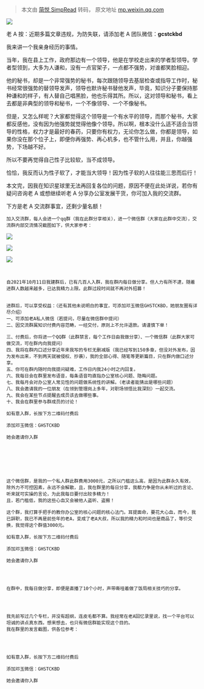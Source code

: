 > 本文由 [简悦 SimpRead](http://ksria.com/simpread/) 转码， 原文地址 [mp.weixin.qq.com](https://mp.weixin.qq.com/s?__biz=Mzg5NDU4MjE4Mg==&mid=2247501129&idx=1&sn=bf5ca09a244c26bde72d01b370a88127&chksm=c01fe980f76860961abcce5c0cac44f23b95f2db0f93d9030233ea8597ac19cccbfbb700ac93&scene=90&subscene=93&sessionid=1647061269&clicktime=1647061537&enterid=1647061537#rd)

![](https://mmbiz.qpic.cn/mmbiz_jpg/iczFAnbnPrw0nIlbEs28XHibFCFgibRMzt71wM3Y6MF7N69eiaPv5st8xwNreruNF3gIibkDBTZiaicYFTP9eTuwJDvkg/640?wx_fmt=jpeg)

老 A 按：近期多篇文章违规，为防失联，请添加老 A 团队微信：**gcstckbd**

我来讲一个我亲身经历的事情。

当年，我在县上工作，政府那边有一个领导，他是在学校走出来的学者型领导。学者型领到，大多为人谦和，没有一点官架子，一点都不强势，对谁都笑脸相迎。

他的秘书，却是一个非常强势的秘书，每次跟随领导去基层检查或指导工作时，秘书经常很强势的替领导发声，领导也默许秘书替他发声，毕竟，知识分子要保持那种谦和的样子，有人替自己唱黑脸，他也乐得其所。所以，这对领导和秘书，看上去都是非典型的领导和秘书，一个不像领导、一个不像秘书。

但是，又怎么样呢？大家都觉得这个领导是一个有水平的领导，而那个秘书，大家都反感他，没有因为他强势就觉得他像个领导。所以啊，根本没什么适不适合当领导的性格，权力才是最好的春药，只要你有权力，无论你怎么做，你都是领导，如果你没在那个位子上，即便你再强势、再心机多，也不管什么用，并且，你越强势，下场越不好。

所以不要再觉得自己性子比较软，当不成领导。

恰恰，我反而认为性子软了，才能当大领导！因为性子软的人往往能三思而后行！

本文完，因我在知识星球里无法再回复各位的问题，原因不便在此处详说，若你有疑问咨询老 A 或想继续听老 A 分享办公室发展干货，你可加入我的交流群。

下方是老 A 交流群事宜，还剩少量名额！

```
加入交流群，每人会进一个qq群（我在此群分享相关），进一个微信群（大家在此群中交流），交流群内部交流情况截图如下，供大家参考：

```

![](https://mmbiz.qpic.cn/mmbiz_jpg/a2EykECs8eiafrdeAHbKcib0F1hppic1AIrqcQjL2Wu9ymghI5fWIE72LpdhzajpVD5XgWDvMMMOyjibngGOOGFuzw/640?wx_fmt=jpeg)

![](https://mmbiz.qpic.cn/mmbiz_jpg/iczFAnbnPrw0CpTgf8I2icFn9JzFxYwjgL3VrvhzFbN9ia5XkE10L6c5tMRyL6ico4RfWQibxDibcK63xFD7VNqMjLDQ/640?wx_fmt=jpeg)  

![](https://mmbiz.qpic.cn/mmbiz_jpg/iczFAnbnPrw0CpTgf8I2icFn9JzFxYwjgLmRC7wS3MSYWVaRyqyy0Fwt3FztmDY5F2ggRHFfVmrEwuezoU4RbjsA/640?wx_fmt=jpeg)

```


自2021年10月11日我建群后，已有几百人入群，我在群内每日做分享。但人力有所不逮，随着进群人数越来越多，已达我精力上限。此群过段时间就不再对外招募！


进群后，可以享受权益：（还有其他未说明白的事宜，可添加邓玉微信GHSTCKBD，她朋友圈有详尽介绍）
一、可添加老A私人微信（若提问，尽量在微信群中提问）
二、因交流群属知识付费内容范畴，一经交付，原则上不允许退款。请谨慎下单！

三、付费后，你将进一个QQ群（此群禁言，每个工作日由我做分享）、一个微信群（此群大家可做交流，可在群内向我提问）
四、我将在群内口述分享近年来我写的专栏无删减版（我已经写到150多章，但没对外发布，因为发布出来，不到两天就被侵权、抄袭），我的全部心得、随笔等更新篇目，只在群内做口述分享。
五、你可在群内随时向我提问疑难，工作日内我24小时之内回复。
六、我每日会在群里发布语音，每条语音均直指办公室核心问题、隐晦问题。
七、我每月会对办公室人常见性的问题做系统性的讲解。（老读者能猜出是哪些问题）
八、我会邀请我的一位朋友（在领到管理岗上多年，对职场领悟比我深刻）一起交流。
九、我会在某些节点提醒去成员该去做哪些事。
十、我会在群里参与群成员的讨论！

如有意入群，长按下方二维码付费后

添加邓玉微信：GHSTCKBD

她会邀请你入群







这个微信群，是我的一个私人群此群费用3000元，之所以门槛这么高，是因为此群永久有效，除外力不可控因素，永远不会解散，且，我在群里的每日分享，我都力争是你从未听过的言论、听来就可实操的言论，为此我每日要付出较多精力！
且，若门槛低，我的这些心血又会被他人盗听、盗搬！

这个群，我打算手把手的教你办公室的核心问题的核心法门。耳提面命，要花大心血，而今，我已辞职，我已不再是前些年的老A，变成了老A大叔，所以我的精力和时间也是商品了，等价交换，我觉得这个群值3000元。

如有意入群，长按下方二维码付费后

添加邓玉微信：GHSTCKBD

她会邀请你入群




在群中，我每日做分享，即便是直播了10个小时，声带嘶哑着做了饭局相关技巧的分享。




我先前写过几个专栏，并没有超纲，连皮毛都不算。我经常在老A回忆录里说，找一个平台可以坦诚的讲点真东西。想来想去，也只有微信群能实现这个目的。
我在群里的发言截图，供各位参考：




如有意入群，长按下方二维码付费后

添加邓玉微信：GHSTCKBD

她会邀请你入群

```